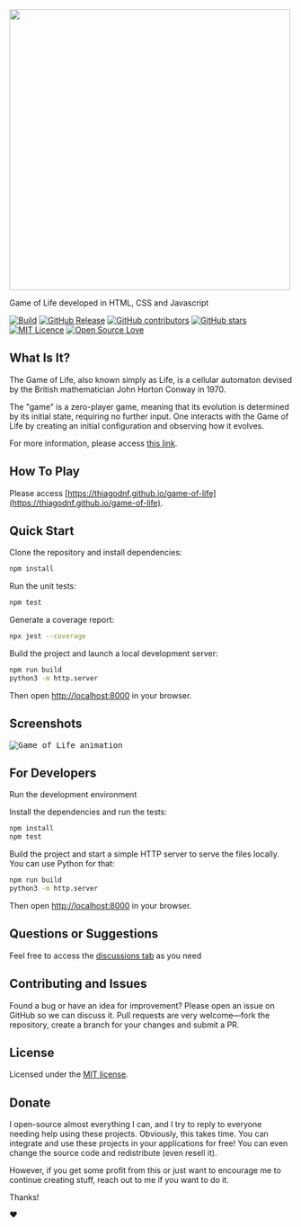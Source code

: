 
<img width="500px" src="https://user-images.githubusercontent.com/114015/178503624-8ff773c7-2ab6-4719-a195-2b6f23890e30.png">

Game of Life developed in HTML, CSS and Javascript


[![Build](https://github.com/thiagodnf/game-of-life/actions/workflows/nodejs.yml/badge.svg)](https://github.com/thiagodnf/game-of-life/actions/workflows/nodejs.yml)
[![GitHub Release](https://img.shields.io/github/release/thiagodnf/game-of-life.svg)](https://github.com/thiagodnf/game-of-life/releases/latest)
[![GitHub contributors](https://img.shields.io/github/contributors/thiagodnf/game-of-life.svg)](https://github.com/thiagodnf/game-of-life/graphs/contributors)
[![GitHub stars](https://img.shields.io/github/stars/thiagodnf/game-of-life.svg)](https://github.com/thiagodnf/game-of-life)
[![MIT Licence](https://badges.frapsoft.com/os/mit/mit.svg?v=103)](https://opensource.org/licenses/mit-license.php)
[![Open Source Love](https://badges.frapsoft.com/os/v1/open-source.svg?v=103)](https://github.com/ellerbrock/open-source-badges/)

## What Is It?

The Game of Life, also known simply as Life, is a cellular automaton devised by the British mathematician John Horton Conway in 1970.

The "game" is a zero-player game, meaning that its evolution is determined by its initial state, requiring no further input. One interacts with the Game of Life by creating an initial configuration and observing how it evolves.

For more information, please access [this link](https://en.wikipedia.org/wiki/Conway%27s_Game_of_Life).

## How To Play

Please access [https://thiagodnf.github.io/game-of-life](https://thiagodnf.github.io/game-of-life).

## Quick Start

Clone the repository and install dependencies:

```bash
npm install
```

Run the unit tests:

```bash
npm test
```

Generate a coverage report:

```bash
npx jest --coverage
```

Build the project and launch a local development server:

```bash
npm run build
python3 -m http.server
```

Then open <http://localhost:8000> in your browser.

## Screenshots

<kbd>
  <img class="screenshot" src="https://user-images.githubusercontent.com/114015/178521589-289736cb-abfd-45a5-8643-ee1a2b7608d3.gif" alt="Game of Life animation"/>
</kbd>

## For Developers

Run the development environment

Install the dependencies and run the tests:

```bash
npm install
npm test
```

Build the project and start a simple HTTP server to serve the files locally. You can use Python for that:

```bash
npm run build
python3 -m http.server
```

Then open <http://localhost:8000> in your browser.

## Questions or Suggestions

Feel free to access the <a href="../../discussions">discussions tab</a> as you need

## Contributing and Issues

Found a bug or have an idea for improvement? Please open an issue on GitHub so we can discuss it. Pull requests are very welcome—fork the repository, create a branch for your changes and submit a PR.

## License

Licensed under the [MIT license](LICENSE).

## Donate

I open-source almost everything I can, and I try to reply to everyone needing help using these projects. Obviously, this takes time. You can integrate and use these projects in your applications for free! You can even change the source code and redistribute (even resell it).

However, if you get some profit from this or just want to encourage me to continue creating stuff, reach out to me if you want to do it.

Thanks!

❤️
